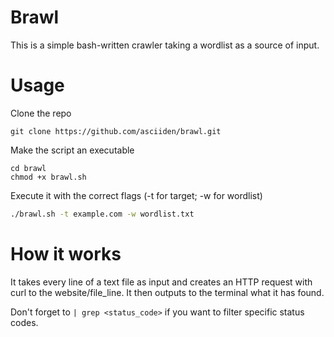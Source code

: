 # Brawl

This is a simple bash-written crawler taking a wordlist as a source of input.

# Usage

Clone the repo
```
git clone https://github.com/asciiden/brawl.git
```

Make the script an executable
```
cd brawl
chmod +x brawl.sh
```

Execute it with the correct flags (-t for target; -w for wordlist)
```bash
./brawl.sh -t example.com -w wordlist.txt
```

# How it works

It takes every line of a text file as input and creates an HTTP request with curl to the website/file_line. It then outputs to the terminal what it has found.

Don't forget to `| grep <status_code>` if you want to filter specific status codes.